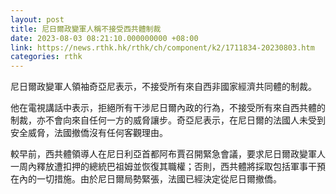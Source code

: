 ```yaml
---
layout: post
title: 尼日爾政變軍人稱不接受西共體制裁
date: 2023-08-03 08:21:10.000000000 +08:00
link: https://news.rthk.hk/rthk/ch/component/k2/1711834-20230803.htm
categories: rthk
---
```


尼日爾政變軍人領袖奇亞尼表示，不接受所有來自西非國家經濟共同體的制裁。

他在電視講話中表示，拒絕所有干涉尼日爾內政的行為，不接受所有來自西共體的制裁，亦不會向來自任何一方的威脅讓步。奇亞尼表示，在尼日爾的法國人未受到安全威脅，法國撤僑沒有任何客觀理由。

較早前，西共體領導人在尼日利亞首都阿布賈召開緊急會議，要求尼日爾政變軍人一周內釋放遭扣押的總統巴祖姆並恢復其職權；否則，西共體將採取包括軍事干預在內的一切措施。由於尼日爾局勢緊張，法國已經決定從尼日爾撤僑。
